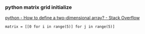 ### python matrix grid initialize


[python - How to define a two-dimensional array? - Stack Overflow](https://stackoverflow.com/questions/6667201/how-to-define-a-two-dimensional-array "python - How to define a two-dimensional array? - Stack Overflow")


 

```
matrix = [[0 for i in range(5)] for j in range(5)]
```
